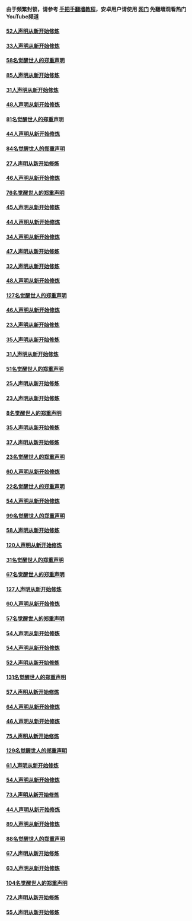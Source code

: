 #### 由于频繁封锁，请参考 [手把手翻墙教程](https://github.com/gfw-breaker/guides/wiki/)，安卓用户请使用 [网门](https://github.com/gfw-breaker/nogfw/blob/master/dl.md?t=03121400) 免翻墙观看热门YouTube频道 

#### [52人声明从新开始修炼](../pages/91/421846.md?t=03121400) 

#### [33人声明从新开始修炼](../pages/91/421804.md?t=03121400) 

#### [58名觉醒世人的郑重声明](../pages/91/421845.md?t=03121400) 

#### [85人声明从新开始修炼](../pages/91/421769.md?t=03121400) 

#### [31人声明从新开始修炼](../pages/91/421763.md?t=03121400) 

#### [48人声明从新开始修炼](../pages/91/421605.md?t=03121400) 

#### [81名觉醒世人的郑重声明](../pages/91/421656.md?t=03121400) 

#### [44人声明从新开始修炼](../pages/91/421544.md?t=03121400) 

#### [84名觉醒世人的郑重声明](../pages/91/421543.md?t=03121400) 

#### [27人声明从新开始修炼](../pages/91/421465.md?t=03121400) 

#### [46人声明从新开始修炼](../pages/91/421454.md?t=03121400) 

#### [76名觉醒世人的郑重声明](../pages/91/421453.md?t=03121400) 

#### [45人声明从新开始修炼](../pages/91/421452.md?t=03121400) 

#### [44人声明从新开始修炼](../pages/91/421422.md?t=03121400) 

#### [34人声明从新开始修炼](../pages/91/421322.md?t=03121400) 

#### [47人声明从新开始修炼](../pages/91/421264.md?t=03121400) 

#### [32人声明从新开始修炼](../pages/91/421225.md?t=03121400) 

#### [48人声明从新开始修炼](../pages/91/421202.md?t=03121400) 

#### [127名觉醒世人的郑重声明](../pages/91/421224.md?t=03121400) 

#### [46人声明从新开始修炼](../pages/91/421203.md?t=03121400) 

#### [23人声明从新开始修炼](../pages/91/421138.md?t=03121400) 

#### [35人声明从新开始修炼](../pages/91/421122.md?t=03121400) 

#### [31人声明从新开始修炼](../pages/91/421081.md?t=03121400) 

#### [51名觉醒世人的郑重声明](../pages/91/421080.md?t=03121400) 

#### [25人声明从新开始修炼](../pages/91/421020.md?t=03121400) 

#### [23人声明从新开始修炼](../pages/91/420884.md?t=03121400) 

#### [8名觉醒世人的郑重声明](../pages/91/420883.md?t=03121400) 

#### [35人声明从新开始修炼](../pages/91/420809.md?t=03121400) 

#### [37人声明从新开始修炼](../pages/91/420766.md?t=03121400) 

#### [23名觉醒世人的郑重声明](../pages/91/420765.md?t=03121400) 

#### [60人声明从新开始修炼](../pages/91/420727.md?t=03121400) 

#### [22名觉醒世人的郑重声明](../pages/91/420726.md?t=03121400) 

#### [54人声明从新开始修炼](../pages/91/420529.md?t=03121400) 

#### [99名觉醒世人的郑重声明](../pages/91/420528.md?t=03121400) 

#### [58人声明从新开始修炼](../pages/91/420198.md?t=03121400) 

#### [120人声明从新开始修炼](../pages/91/420141.md?t=03121400) 

#### [31名觉醒世人的郑重声明](../pages/91/420197.md?t=03121400) 

#### [67名觉醒世人的郑重声明](../pages/91/420140.md?t=03121400) 

#### [127人声明从新开始修炼](../pages/91/420082.md?t=03121400) 

#### [60人声明从新开始修炼](../pages/91/420081.md?t=03121400) 

#### [57名觉醒世人的郑重声明](../pages/91/420080.md?t=03121400) 

#### [54人声明从新开始修炼](../pages/91/419533.md?t=03121400) 

#### [54人声明从新开始修炼](../pages/91/419532.md?t=03121400) 

#### [52人声明从新开始修炼](../pages/91/419531.md?t=03121400) 

#### [131名觉醒世人的郑重声明](../pages/91/419530.md?t=03121400) 

#### [57人声明从新开始修炼](../pages/91/419430.md?t=03121400) 

#### [64人声明从新开始修炼](../pages/91/419429.md?t=03121400) 

#### [46人声明从新开始修炼](../pages/91/419428.md?t=03121400) 

#### [75人声明从新开始修炼](../pages/91/419427.md?t=03121400) 

#### [129名觉醒世人的郑重声明](../pages/91/419426.md?t=03121400) 

#### [61人声明从新开始修炼](../pages/91/419198.md?t=03121400) 

#### [54人声明从新开始修炼](../pages/91/419197.md?t=03121400) 

#### [73人声明从新开始修炼](../pages/91/419196.md?t=03121400) 

#### [44人声明从新开始修炼](../pages/91/419075.md?t=03121400) 

#### [89人声明从新开始修炼](../pages/91/419074.md?t=03121400) 

#### [88名觉醒世人的郑重声明](../pages/91/419195.md?t=03121400) 

#### [67人声明从新开始修炼](../pages/91/419073.md?t=03121400) 

#### [63人声明从新开始修炼](../pages/91/419072.md?t=03121400) 

#### [104名觉醒世人的郑重声明](../pages/91/419071.md?t=03121400) 

#### [72人声明从新开始修炼](../pages/91/418902.md?t=03121400) 

#### [55人声明从新开始修炼](../pages/91/418901.md?t=03121400) 

